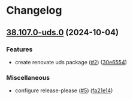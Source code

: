 # Changelog

## [38.107.0-uds.0](https://github.com/defenseunicorns/uds-package-renovate/compare/v38.107.0-uds.0...v38.107.0-uds.0) (2024-10-04)


### Features

* create renovate uds package ([#2](https://github.com/defenseunicorns/uds-package-renovate/issues/2)) ([30e6554](https://github.com/defenseunicorns/uds-package-renovate/commit/30e65545fb9aa136490ed7d5b8210f468a08b202))


### Miscellaneous

* configure release-please ([#5](https://github.com/defenseunicorns/uds-package-renovate/issues/5)) ([fa21e14](https://github.com/defenseunicorns/uds-package-renovate/commit/fa21e14e015c0c39073fa669a69ed3a54565c208))
